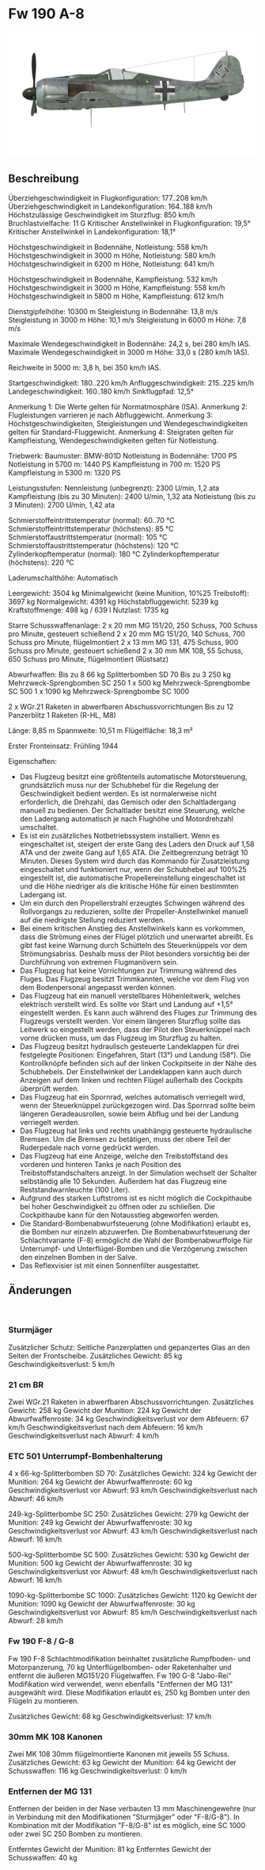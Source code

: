 ﻿# Fw 190 A-8

![fw190a8](../images/fw190a8.png)

## Beschreibung

Überziehgeschwindigkeit in Flugkonfiguration: 177..208 km/h
Überziehgeschwindigkeit in Landekonfiguration: 164..188 km/h
Höchstzulässige Geschwindigkeit im Sturzflug: 850 km/h
Bruchlastvielfache: 11 G
Kritischer Anstellwinkel in Flugkonfiguration: 19,5°
Kritischer Anstellwinkel in Landekonfiguration: 18,1°

Höchstgeschwindigkeit in Bodennähe, Notleistung: 558 km/h
Höchstgeschwindigkeit in 3000 m Höhe, Notleistung: 580 km/h
Höchstgeschwindigkeit in 6200 m Höhe, Notleistung: 641 km/h

Höchstgeschwindigkeit in Bodennähe, Kampfleistung: 532 km/h
Höchstgeschwindigkeit in 3000 m Höhe, Kampfleistung: 558 km/h
Höchstgeschwindigkeit in 5800 m Höhe, Kampfleistung: 612 km/h

Dienstgipfelhöhe: 10300 m
Steigleistung in Bodennähe: 13,8 m/s
Steigleistung in 3000 m Höhe: 10,1 m/s
Steigleistung in 6000 m Höhe: 7,8 m/s

Maximale Wendegeschwindigkeit in Bodennähe: 24,2 s, bei 280 km/h IAS.
Maximale Wendegeschwindigkeit in 3000 m Höhe: 33,0 s (280 km/h IAS).

Reichweite in 5000 m: 3,8 h, bei 350 km/h IAS.

Startgeschwindigkeit: 180..220 km/h
Anfluggeschwindigkeit: 215..225 km/h
Landegeschwindigkeit: 160..180 km/h
Sinkflugpfad: 12,5°

Anmerkung 1: Die Werte gelten für Normatmosphäre (ISA).
Anmerkung 2: Flugleistungen varrieren je nach Abfluggewicht.
Anmerkung 3: Höchstgeschwindigkeiten, Steigleistungen und Wendegeschwindigkeiten gelten für Standard-Fluggewicht.
Anmerkung 4: Steigraten gelten für Kampfleistung, Wendegeschwindigkeiten gelten für Notleistung.

Triebwerk:
Baumuster: BMW-801D
Notleistung in Bodennähe: 1700 PS
Notleistung in 5700 m: 1440 PS
Kampfleistung in 700 m: 1520 PS
Kampfleistung in 5300 m: 1320 PS

Leistungsstufen:
Nennleistung (unbegrenzt): 2300 U/min, 1,2 ata
Kampfleistung (bis zu 30 Minuten): 2400 U/min, 1,32 ata
Notleistung (bis zu 3 Minuten): 2700 U/min, 1,42 ata

Schmierstoffeintrittstemperatur (normal): 60..70 °C
Schmierstoffeintrittstemperatur (höchstens): 85 °C
Schmierstoffaustrittstemperatur (normal): 105 °C
Schmierstoffaustrittstemperatur (höchstens): 120 °C
Zylinderkopftemperatur (normal): 180 °C
Zylinderkopftemperatur (höchstens): 220 °C

Laderumschalthöhe: Automatisch

Leergewicht: 3504 kg
Minimalgewicht (keine Munition, 10%25 Treibstoff): 3697 kg
Normalgewicht: 4391 kg
Höchstabfluggewicht: 5239 kg
Kraftstoffmenge: 498 kg / 639 l
Nutzlast: 1735 kg

Starre Schusswaffenanlage:
2 x 20 mm MG 151/20, 250 Schuss, 700 Schuss pro Minute, gesteuert schießend
2 x 20 mm MG 151/20, 140 Schuss, 700 Schuss pro Minute, flügelmontiert
2 x 13 mm MG 131, 475 Schuss, 900 Schuss pro Minute, gesteuert schießend
2 x 30 mm MK 108, 55 Schuss, 650 Schuss pro Minute, flügelmontiert (Rüstsatz)

Abwurfwaffen:
Bis zu 8 66 kg Splitterbomben SD 70
Bis zu 3 250 kg Mehrzweck-Sprengbomben SC 250
1 x 500 kg Mehrzweck-Sprengbombe SС 500
1 x 1090 kg Mehrzweck-Sprengbombe SС 1000

2 x WGr.21 Raketen in abwerfbaren Abschussvorrichtungen
Bis zu 12 Panzerblitz 1 Raketen (R-HL, M8)

Länge: 8,85 m
Spannweite: 10,51 m
Flügelfläche: 18,3 m²

Erster Fronteinsatz: Frühling 1944

Eigenschaften:
- Das Flugzeug besitzt eine größtenteils automatische Motorsteuerung, grundsätzlich muss nur der Schubhebel für die Regelung der Geschwindigkeit bedient werden. Es ist normalerweise nicht erforderlich, die Drehzahl, das Gemisch oder den Schaltladergang manuell zu bedienen. Der Schaltlader besitzt eine Steuerung, welche den Ladergang automatisch je nach Flughöhe und Motordrehzahl umschaltet.
- Es ist ein zusätzliches Notbetriebssystem installiert. Wenn es eingeschaltet ist, steigert der erste Gang des Laders den Druck auf 1,58 ATA und der zweite Gang auf 1,65 ATA. Die Zeitbegrenzung beträgt 10 Minuten. Dieses System wird durch das Kommando für Zusatzleistung eingeschaltet und funktioniert nur, wenn der Schubhebel auf 100%25 eingestellt ist, die automatische Propellereinstellung eingeschaltet ist und die Höhe niedriger als die kritische Höhe für einen bestimmten Ladergang ist.
- Um ein durch den Propellerstrahl erzeugtes Schwingen während des Rollvorgangs zu reduzieren, sollte der Propeller-Anstellwinkel manuell auf die niedrigste Stellung reduziert werden.
- Bei einem kritischen Anstieg des Anstellwinkels kann es vorkommen, dass die Strömung eines der Flügel plötzlich und unerwartet abreißt. Es gibt fast keine Warnung durch Schütteln des Steuerknüppels vor dem Strömungsabriss. Deshalb muss der Pilot besonders vorsichtig bei der Durchführung von extremen Flugmanövern sein.
- Das Flugzeug hat keine Vorrichtungen zur Trimmung während des Fluges. Das Flugzeug besitzt Trimmkannten, welche vor dem Flug von dem Bodenpersonal angepasst werden können.
- Das Flugzeug hat ein manuell verstellbares Höhenleitwerk, welches elektrisch verstellt wird. Es sollte vor Start und Landung auf +1,5° eingestellt werden. Es kann auch während des Fluges zur Trimmung des Flugzeugs verstellt werden. Vor einem längeren Sturzflug sollte das Leitwerk so eingestellt werden, dass der Pilot den Steuerknüppel nach vorne drücken muss, um das Flugzeug im Sturzflug zu halten.
- Das Flugzeug besitzt hydraulisch gesteuerte Landeklappen für drei festgelegte Positionen: Eingefahren, Start (13°) und Landung (58°). Die Kontrollknöpfe befinden sich auf der linken Cockpitseite in der Nähe des Schubhebels. Der Einstellwinkel der Landeklappen kann auch durch Anzeigen auf dem linken und rechten Flügel außerhalb des Cockpits überprüft werden.
- Das Flugzeug hat ein Spornrad, welches automatisch verriegelt wird, wenn der Steuerknüppel zurückgezogen wird. Das Spornrad sollte beim längeren Geradeausrollen, sowie beim Abflug und bei der Landung verriegelt werden.
- Das Flugzeug hat links und rechts unabhängig gesteuerte hydraulische Bremsen. Um die Bremsen zu betätigen, muss der obere Teil der Ruderpedale nach vorne gedrückt werden.
- Das Flugzeug hat eine Anzeige, welche den Treibstoffstand des vorderen und hinteren Tanks je nach Position des Treibstoffstandschalters anzeigt. In der Simulation wechselt der Schalter selbständig alle 10 Sekunden. Außerdem hat das Flugzeug eine Reststandwarnleuchte (100 Liter).
- Aufgrund des starken Luftstroms ist es nicht möglich die Cockpithaube bei hoher Geschwindigkeit zu öffnen oder zu schließen. Die Cockpithaube kann für den Notausstieg abgeworfen werden.
- Die Standard-Bombenabwurfsteuerung (ohne Modifikation) erlaubt es, die Bomben nur einzeln abzuwerfen. Die Bombenabwurfsteuerung der Schlachtvariante (F-8) ermöglicht die Wahl der Bombenabwurffolge für Unterrumpf- und Unterflügel-Bomben und die Verzögerung zwischen den einzelnen Bomben in der Salve.
- Das Reflexvisier ist mit einen Sonnenfilter ausgestattet.

## Änderungen
﻿

### Sturmjäger

Zusätzlicher Schutz: Seitliche Panzerplatten und gepanzertes Glas an den Seiten der Frontscheibe.
Zusätzliches Gewicht: 85 kg
Geschwindigkeitsverlust: 5 km/h﻿

### 21 cm BR

Zwei WGr.21 Raketen in abwerfbaren Abschussvorrichtungen.
Zusätzliches Gewicht: 258 kg
Gewicht der Munition: 224 kg
Gewicht der Abwurfwaffenroste: 34 kg
Geschwindigkeitsverlust vor dem Abfeuern: 67 km/h
Geschwindigkeitsverlust nach dem Abfeuern: 16 km/h
Geschwindigkeitsverlust nach Abwurf: 4 km/h﻿

### ETC 501 Unterrumpf-Bombenhalterung

4 x 66-kg-Splitterbomben SD 70:
Zusätzliches Gewicht: 324 kg
Gewicht der Munition: 264 kg
Gewicht der Abwurfwaffenroste: 60 kg
Geschwindigkeitsverlust vor Abwurf: 93 km/h
Geschwindigkeitsverlust nach Abwurf: 46 km/h

249-kg-Splitterbombe SC 250:
Zusätzliches Gewicht: 279 kg
Gewicht der Munition: 249 kg
Gewicht der Abwurfwaffenroste: 30 kg
Geschwindigkeitsverlust vor Abwurf: 43 km/h
Geschwindigkeitsverlust nach Abwurf: 16 km/h

500-kg-Splitterbombe SC 500:
Zusätzliches Gewicht: 530 kg
Gewicht der Munition: 500 kg
Gewicht der Abwurfwaffenroste: 30 kg
Geschwindigkeitsverlust vor Abwurf: 48 km/h
Geschwindigkeitsverlust nach Abwurf: 16 km/h

1090-kg-Splitterbombe SC 1000:
Zusätzliches Gewicht: 1120 kg
Gewicht der Munition: 1090 kg
Gewicht der Abwurfwaffenroste: 30 kg
Geschwindigkeitsverlust vor Abwurf: 85 km/h
Geschwindigkeitsverlust nach Abwurf: 28 km/h
﻿

### Fw 190 F-8 / G-8

Fw 190 F-8 Schlachtmodifikation beinhaltet zusätzliche Rumpfboden- und Motorpanzerung, 70 kg Unterflügelbomben- oder Raketenhalter und entfernt die äußeren MG151/20 Flügelwaffen.
Fw 190 G-8 "Jabo-Rei" Modifikation wird verwendet, wenn ebenfalls "Entfernen der MG 131" ausgewählt wird. Diese Modifikation erlaubt es, 250 kg Bomben unter den Flügeln zu montieren.

Zusätzliches Gewicht: 68 kg
Geschwindigkeitsverlust: 17 km/h﻿

### 30mm MK 108 Kanonen

Zwei MK 108 30mm flügelmontierte Kanonen mit jeweils 55 Schuss.
Zusätzliches Gewicht: 63 kg
Gewicht der Munition: 64 kg
Gewicht der Schusswaffen: 116 kg
Geschwindigkeitsverlust: 0 km/h﻿

### Entfernen der MG 131

Entfernen der beiden in der Nase verbauten 13 mm Maschinengewehre (nur in Verbindung mit den Modifikationen "Sturmjäger" oder "F-8/G-8").
In Kombination mit der Modifikation "F-8/G-8" ist es möglich, eine SC 1000 oder zwei SC 250 Bomben zu montieren.

Entferntes Gewicht der Munition: 81 kg
Entferntes Gewicht der Schusswaffen: 40 kg
